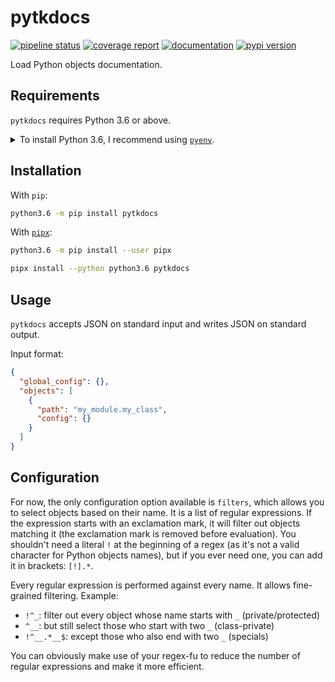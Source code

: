 # pytkdocs
[![pipeline status](https://gitlab.com/pawamoy/pytkdocs/badges/master/pipeline.svg)](https://gitlab.com/pawamoy/pytkdocs/pipelines)
[![coverage report](https://gitlab.com/pawamoy/pytkdocs/badges/master/coverage.svg)](https://gitlab.com/pawamoy/pytkdocs/commits/master)
[![documentation](https://img.shields.io/badge/docs-latest-green.svg?style=flat)](https://pawamoy.github.io/pytkdocs)
[![pypi version](https://img.shields.io/pypi/v/pytkdocs.svg)](https://pypi.org/project/pytkdocs/)

Load Python objects documentation.

## Requirements
`pytkdocs` requires Python 3.6 or above.

<details>
<summary>To install Python 3.6, I recommend using <a href="https://github.com/pyenv/pyenv"><code>pyenv</code></a>.</summary>

```bash
# install pyenv
git clone https://github.com/pyenv/pyenv ~/.pyenv

# setup pyenv (you should also put these three lines in .bashrc or similar)
export PATH="${HOME}/.pyenv/bin:${PATH}"
export PYENV_ROOT="${HOME}/.pyenv"
eval "$(pyenv init -)"

# install Python 3.6
pyenv install 3.6.8

# make it available globally
pyenv global system 3.6.8
```
</details>

## Installation
With `pip`:
```bash
python3.6 -m pip install pytkdocs
```

With [`pipx`](https://github.com/pipxproject/pipx):
```bash
python3.6 -m pip install --user pipx

pipx install --python python3.6 pytkdocs
```

## Usage

`pytkdocs` accepts JSON on standard input and writes JSON on standard output.

Input format:

```json
{
  "global_config": {},
  "objects": [
    {
      "path": "my_module.my_class",
      "config": {}
    }
  ]
}
```

## Configuration

For now, the only configuration option available is `filters`,
which allows you to select objects based on their name.
It is a list of regular expressions.
If the expression starts with an exclamation mark,
it will filter out objects matching it (the exclamation mark is removed before evaluation).
You shouldn't need a literal `!` at the beginning of a regex
(as it's not a valid character for Python objects names),
but if you ever need one, you can add it in brackets: `[!].*`.

Every regular expression is performed against every name.
It allows fine-grained filtering. Example:

- `!^_`: filter out every object whose name starts with `_` (private/protected)
- `^__`: but still select those who start with two `_` (class-private)
- `!^__.*__$`: except those who also end with two `_` (specials)

You can obviously make use of your regex-fu
to reduce the number of regular expressions and make it more efficient.

